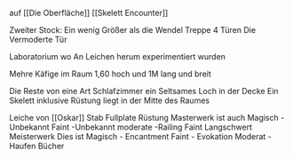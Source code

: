 auf [[Die Oberfläche]]
[[Skelett Encounter]]

Zweiter Stock:
Ein wenig Größer als die Wendel Treppe
4 Türen
Die Vermoderte Tür

Laboratorium wo An Leichen herum experimentiert wurden

Mehre Käfige im Raum 1,60 hoch und 1M lang und breit

Die Reste von eine Art Schlafzimmer 
ein Seltsames Loch in der Decke
Ein Skelett inklusive Rüstung liegt in der Mitte des Raumes


Leiche von [[Oskar]]
Stab
Fullplate Rüstung Masterwerk ist auch Magisch
	-Unbekannt Faint
	-Unbekannt moderate
	-Railing    Faint 
Langschwert Meisterwerk Dies ist Magisch
	- Encantment Faint
	- Evokation Moderat
	-
Haufen Bücher 